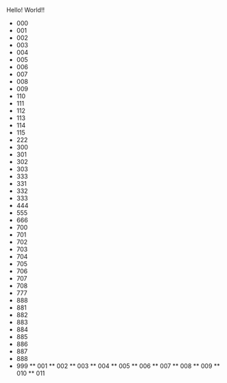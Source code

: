 Hello! World!!
* 000
* 001
* 002
* 003
* 004
* 005
* 006
* 007
* 008
* 009
* 110
* 111
* 112
* 113
* 114
* 115
* 222
* 300
* 301
* 302
* 303
* 333
* 331
* 332
* 333
* 444
* 555
* 666
* 700
* 701
* 702
* 703
* 704
* 705
* 706
* 707
* 708
* 777
* 888
* 881
* 882
* 883
* 884
* 885
* 886
* 887
* 888
* 999
** 001
** 002
** 003
** 004
** 005
** 006
** 007
** 008
** 009
** 010
** 011
